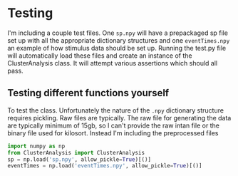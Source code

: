 # Testing

I'm including a couple test files. One `sp.npy` will have a prepackaged sp file set up with all the appropriate dictionary structures and one `eventTimes.npy` an example of how stimulus data should be set up. Running the test.py file will automatically load these files and create an instance of the ClusterAnalysis class. It will attempt various assertions which should all pass. 

## Testing different functions yourself
To test the class. Unfortunately the nature of the `.npy` dictionary structure requires pickling. Raw files are typically. The raw file for generating the data are typically minimum of 15gb, so I can't provide the raw intan file or the binary file used for kilosort. Instead I'm including the preprocessed files
```python
import numpy as np
from ClusterAnalysis import ClusterAnalysis
sp = np.load('sp.npy', allow_pickle=True)[()]
eventTimes = np.load('eventTimes.npy', allow_pickle=True)[()]
```

